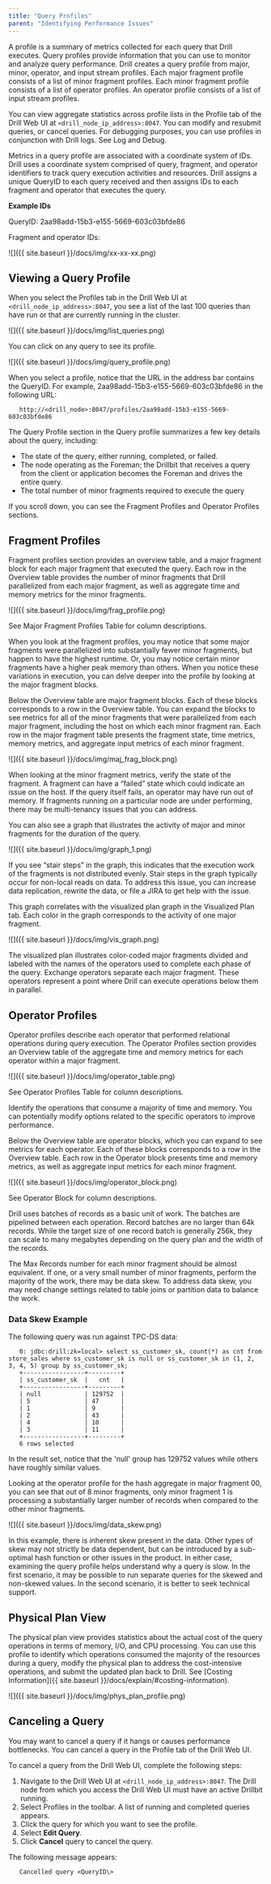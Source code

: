 ```yaml
---
title: "Query Profiles"
parent: "Identifying Performance Issues"
---
```


A profile is a summary of metrics collected for each query that Drill executes. Query profiles provide information that you can use to monitor and analyze query performance. Drill creates a query profile from major, minor, operator, and input stream profiles. Each major fragment profile consists of a list of minor fragment profiles. Each minor fragment profile consists of a list of operator profiles. An operator profile consists of a list of input stream profiles. 

You can view aggregate statistics across profile lists in the Profile tab of the Drill Web UI at `<drill_node_ip_address>:8047`. You can modify and resubmit queries, or cancel queries. For debugging purposes, you can use profiles in conjunction with Drill logs. See Log and Debug.
 
Metrics in a query profile are associated with a coordinate system of IDs. Drill uses a coordinate system comprised of query, fragment, and operator identifiers to track query execution activities and resources. Drill assigns a unique QueryID to each query received and then assigns IDs to each fragment and operator that executes the query.
 
**Example IDs**

QueryID: 2aa98add-15b3-e155-5669-603c03bfde86
 
Fragment and operator IDs:  

![]({{ site.baseurl }}/docs/img/xx-xx-xx.png)  

## Viewing a Query Profile  

When you select the Profiles tab in the Drill Web UI at `<drill_node_ip_address>:8047`, you see a list of the last 100 queries than have run or that are currently running in the cluster.  

![]({{ site.baseurl }}/docs/img/list_queries.png)


You can click on any query to see its profile.  

![]({{ site.baseurl }}/docs/img/query_profile.png)  

When you select a profile, notice that the URL in the address bar contains the QueryID. For example, 2aa98add-15b3-e155-5669-603c03bfde86 in the following URL:

       http://<drill_node>:8047/profiles/2aa98add-15b3-e155-5669-603c03bfde86
 
The Query Profile section in the Query profile summarizes a few key details about the query, including: 
 
 * The state of the query, either running, completed, or failed.  
 * The node operating as the Foreman; the Drillbit that receives a query from the client or application becomes the Foreman and drives the entire query. 
 * The total number of minor fragments required to execute the query

If you scroll down, you can see the Fragment Profiles and Operator Profiles sections. 
 
## Fragment Profiles  

Fragment profiles section provides an overview table, and a major fragment block for each major fragment that executed the query. Each row in the Overview table provides the number of minor fragments that Drill parallelized from each major fragment, as well as aggregate time and memory metrics for the minor fragments.  

![]({{ site.baseurl }}/docs/img/frag_profile.png)  

See Major Fragment Profiles Table for column descriptions.
 
When you look at the fragment profiles, you may notice that some major fragments were parallelized into substantially fewer minor fragments, but happen to have the highest runtime.  Or, you may notice certain minor fragments have a higher peak memory than others. When you notice these variations in execution, you can delve deeper into the profile by looking at the major fragment blocks.
 
Below the Overview table are major fragment blocks. Each of these blocks corresponds to a row in the Overview table. You can expand the blocks to see metrics for all of the minor fragments that were parallelized from each major fragment, including the host on which each minor fragment ran. Each row in the major fragment table presents the fragment state, time metrics, memory metrics, and aggregate input metrics of each minor fragment.  

![]({{ site.baseurl }}/docs/img/maj_frag_block.png)  

When looking at the minor fragment metrics, verify the state of the fragment. A fragment can have a “failed” state which could indicate an issue on the host. If the query itself fails, an operator may have run out of memory. If fragments running on a particular node are under performing, there may be multi-tenancy issues that you can address.
 
You can also see a graph that illustrates the activity of major and minor fragments for the duration of the query.  

![]({{ site.baseurl }}/docs/img/graph_1.png)  

If you see “stair steps” in the graph, this indicates that the execution work of the fragments is not distributed evenly. Stair steps in the graph typically occur for non-local reads on data. To address this issue, you can increase data replication, rewrite the data, or file a JIRA to get help with the issue.
 
This graph correlates with the visualized plan graph in the Visualized Plan tab. Each color in the graph corresponds to the activity of one major fragment.  

![]({{ site.baseurl }}/docs/img/vis_graph.png)  

The visualized plan illustrates color-coded major fragments divided and labeled with the names of the operators used to complete each phase of the query. Exchange operators separate each major fragment. These operators represent a point where Drill can execute operations below them in parallel.  

## Operator Profiles  

Operator profiles describe each operator that performed relational operations during query execution. The Operator Profiles section provides an Overview table of the aggregate time and memory metrics for each operator within a major fragment.  

![]({{ site.baseurl }}/docs/img/operator_table.png)  

See Operator Profiles Table for column descriptions.
 
Identify the operations that consume a majority of time and memory. You can potentially modify options related to the specific operators to improve performance.
 
Below the Overview table are operator blocks, which you can expand to see metrics for each operator. Each of these blocks corresponds to a row in the Overview table. Each row in the Operator block presents time and memory metrics, as well as aggregate input metrics for each minor fragment.  

![]({{ site.baseurl }}/docs/img/operator_block.png)  

See Operator Block for column descriptions.
 
Drill uses batches of records as a basic unit of work. The batches are pipelined between each operation.  Record batches are no larger than 64k records. While the target size of one record batch is generally 256k, they can scale to many megabytes depending on the query plan and the width of the records.

The Max Records number for each minor fragment should be almost equivalent. If one, or a very small number of minor fragments, perform the majority of the work, there may be data skew. To address data skew, you may need change settings related to table joins or partition data to balance the work.  

### Data Skew Example
The following query was run against TPC-DS data:

       0: jdbc:drill:zk=local> select ss_customer_sk, count(*) as cnt from store_sales where ss_customer_sk is null or ss_customer_sk in (1, 2, 3, 4, 5) group by ss_customer_sk;
       +-----------------+---------+
       | ss_customer_sk  |   cnt   |
       +-----------------+---------+
       | null            | 129752  |
       | 5               | 47      |
       | 1               | 9       |
       | 2               | 43      |
       | 4               | 10      |
       | 3               | 11      |
       +-----------------+---------+
       6 rows selected
 
In the result set, notice that the 'null' group has 129752 values while others have roughly similar values.  

Looking at the operator profile for the hash aggregate in major fragment 00, you can see that out of 8 minor fragments, only minor fragment 1 is processing a substantially larger number of records when compared to the other minor fragments.  

![]({{ site.baseurl }}/docs/img/data_skew.png)  

In this example, there is inherent skew present in the data. Other types of skew may not strictly be data dependent, but can be introduced by a sub-optimal hash function or other issues in the product. In either case, examining the query profile helps understand why a query is slow. In the first scenario, it may be possible to run separate queries for the skewed and non-skewed values. In the second scenario, it is better to seek technical support.  

## Physical Plan View  

The physical plan view provides statistics about the actual cost of the query operations in terms of memory, I/O, and CPU processing. You can use this profile to identify which operations consumed the majority of the resources during a query, modify the physical plan to address the cost-intensive operations, and submit the updated plan back to Drill. See [Costing Information]({{ site.baseurl }}/docs/explain/#costing-information).  

![]({{ site.baseurl }}/docs/img/phys_plan_profile.png)  

## Canceling a Query  

You may want to cancel a query if it hangs or causes performance bottlenecks. You can cancel a query in the Profile tab of the Drill Web UI.
 
To cancel a query from the Drill Web UI, complete the following steps:  

1. Navigate to the Drill Web UI at `<drill_node_ip_address>:8047`.
The Drill node from which you access the Drill Web UI must have an active Drillbit running.
2. Select Profiles in the toolbar.
A list of running and completed queries appears.
3. Click the query for which you want to see the profile.
4. Select **Edit Query**.
5. Click **Cancel** query to cancel the query.  

The following message appears:  

       Cancelled query <QueryID\>





